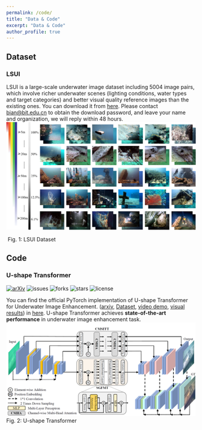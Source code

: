 ```yaml
---
permalink: /code/
title: "Data & Code"
excerpt: "Data & Code"
author_profile: true
---
```


## Dataset
### LSUI
LSUI is a large-scale underwater image dataset including 5004 image pairs, which involve richer underwater scenes (lighting conditions, water types and target categories) and better visual quality reference images than the existing ones. You can download it from [here](https://pan.baidu.com/s/1rtHIwEmVp9BZDYJ_kb5Wfg).  Please contact bian@bit.edu.cn to obtain the download password, and leave your name and organization, we will reply within 48 hours.
![avatar](../images/data.png)

​                                                                                     Fig. 1: LSUI Dataset

## Code
### U-shape Transformer 
[![arXiv](https://img.shields.io/badge/arXiv-Paper-<COLOR>.svg)](https://arxiv.org/abs/2111.11843)
![issues](https://img.shields.io/github/issues/LintaoPeng/U-shape_Transformer)
![forks](https://img.shields.io/github/forks/LintaoPeng/U-shape_Transformer)
![stars](https://img.shields.io/github/stars/LintaoPeng/U-shape_Transformer)
![license](https://img.shields.io/github/license/LintaoPeng/U-shape_Transformer)

You can find the official PyTorch implementation of U-shape Transformer  for Underwater Image Enhancement. ([arxiv](https://arxiv.org/abs/2111.11843), [Dataset](https://lintaopeng.github.io/_pages/UIE%20Project%20Page.html), [video demo](https://lintaopeng.github.io/_pages/UIE%20Project%20Page.html), [visual results](https://lintaopeng.github.io/_pages/UIE%20Project%20Page.html)) in [here](https://github.com/LintaoPeng/U-shape_Transformer_for_Underwater_Image_Enhancement). U-shape Transformer achieves **state-of-the-art performance** in underwater image enhancement task.
![avatar](../images/ushape.png)
                                                                           Fig. 2: U-shape Transformer
